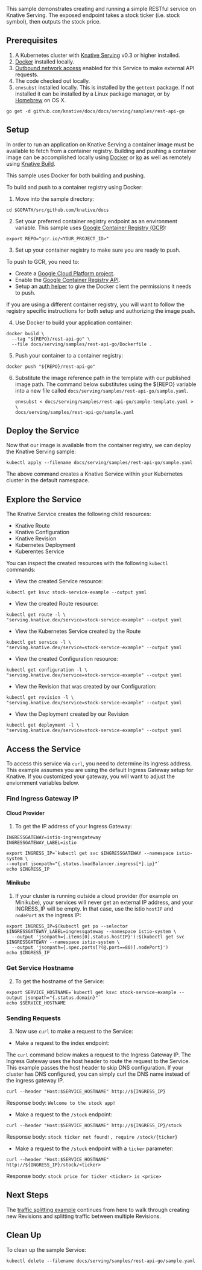 
This sample demonstrates creating and running a simple RESTful service on
Knative Serving. The exposed endpoint takes a stock ticker (i.e. stock symbol),
then outputs the stock price.

## Prerequisites

1. A Kubernetes cluster with
   [Knative Serving](../../../install/README.md)
   v0.3 or higher installed.
1. [Docker](https://docs.docker.com/get-started/#prepare-your-docker-environment)
   installed locally.
1. [Outbound network access](../../outbound-network-access.md)
   enabled for this Service to make external API requests.
1. The code checked out locally.
1. `envsubst` installed locally. This is installed by the `gettext` package. If
   not installed it can be installed by a Linux package manager, or by
   [Homebrew](https://brew.sh/) on OS X.

```shell
go get -d github.com/knative/docs/docs/serving/samples/rest-api-go
```

## Setup

In order to run an application on Knative Serving a container image must be
available to fetch from a container registry. Building and pushing a container
image can be accomplished locally using
[Docker](https://docs.docker.com/get-started) or
[ko](https://github.com/google/go-containerregistry/tree/master/cmd/ko) as well
as remotely using
[Knative Build](../../../build).

This sample uses Docker for both building and pushing.

To build and push to a container registry using Docker:

1. Move into the sample directory:

```shell
cd $GOPATH/src/github.com/knative/docs
```

2. Set your preferred container registry endpoint as an environment variable.
   This sample uses
   [Google Container Registry (GCR)](https://cloud.google.com/container-registry/):

```shell
export REPO="gcr.io/<YOUR_PROJECT_ID>"
```

3. Set up your container registry to make sure you are ready to push.

To push to GCR, you need to:

- Create a
  [Google Cloud Platform project](https://cloud.google.com/resource-manager/docs/creating-managing-projects#creating_a_project).
- Enable the
  [Google Container Registry API](https://console.cloud.google.com/apis/library/containerregistry.googleapis.com).
- Setup an
  [auth helper](https://cloud.google.com/container-registry/docs/advanced-authentication#gcloud_as_a_docker_credential_helper)
  to give the Docker client the permissions it needs to push.

If you are using a different container registry, you will want to follow the
registry specific instructions for both setup and authorizing the image push.

4. Use Docker to build your application container:

```shell
docker build \
  --tag "${REPO}/rest-api-go" \
  --file docs/serving/samples/rest-api-go/Dockerfile .
```

5. Push your container to a container registry:

```shell
docker push "${REPO}/rest-api-go"
```

6. Substitute the image reference path in the template with our published image
   path. The command below substitutes using the ${REPO} variable into a new
   file called `docs/serving/samples/rest-api-go/sample.yaml`.

   ```shell
   envsubst < docs/serving/samples/rest-api-go/sample-template.yaml > \
   docs/serving/samples/rest-api-go/sample.yaml
   ```

## Deploy the Service

Now that our image is available from the container registry, we can deploy the
Knative Serving sample:


```shell
kubectl apply --filename docs/serving/samples/rest-api-go/sample.yaml
```

The above command creates a Knative Service within your Kubernetes cluster in
the default namespace.

## Explore the Service

The Knative Service creates the following child resources:

- Knative Route
- Knative Configuration
- Knative Revision
- Kubernetes Deployment
- Kuberentes Service

You can inspect the created resources with the following `kubectl` commands:

- View the created Service resource:

```shell
kubectl get ksvc stock-service-example --output yaml
```

- View the created Route resource:

```shell
kubectl get route -l \
"serving.knative.dev/service=stock-service-example" --output yaml
```

- View the Kubernetes Service created by the Route

```shell
kubectl get service -l \
"serving.knative.dev/service=stock-service-example" --output yaml
```

- View the created Configuration resource:

```shell
kubectl get configuration -l \
"serving.knative.dev/service=stock-service-example" --output yaml
```

- View the Revision that was created by our Configuration:

```shell
kubectl get revision -l \
"serving.knative.dev/service=stock-service-example" --output yaml
```

- View the Deployment created by our Revision

```shell
kubectl get deployment -l \
"serving.knative.dev/service=stock-service-example" --output yaml
```

## Access the Service

To access this service via `curl`, you need to determine its ingress address.
This example assumes you are using the default Ingress Gateway setup for
Knative. If you customized your gateway, you will want to adjust the enviornment
variables below.

### Find Ingress Gateway IP

#### Cloud Provider

1. To get the IP address of your Ingress Gateway:

```shell
INGRESSGATEWAY=istio-ingressgateway
INGRESSGATEWAY_LABEL=istio

export INGRESS_IP=`kubectl get svc $INGRESSGATEWAY --namespace istio-system \
--output jsonpath="{.status.loadBalancer.ingress[*].ip}"`
echo $INGRESS_IP
```

#### Minikube

1. If your cluster is running outside a cloud provider (for example on Minikube),
  your services will never get an external IP address, and your INGRESS_IP will
  be empty. In that case, use the istio `hostIP` and `nodePort` as the ingress
  IP:

```shell
export INGRESS_IP=$(kubectl get po --selector $INGRESSGATEWAY_LABEL=ingressgateway --namespace istio-system \
  --output 'jsonpath={.items[0].status.hostIP}'):$(kubectl get svc $INGRESSGATEWAY --namespace istio-system \
  --output 'jsonpath={.spec.ports[?(@.port==80)].nodePort}')
echo $INGRESS_IP
```

### Get Service Hostname

2. To get the hostname of the Service:

```shell
export SERVICE_HOSTNAME=`kubectl get ksvc stock-service-example --output jsonpath="{.status.domain}"`
echo $SERVICE_HOSTNAME
```

### Sending Requests

3. Now use `curl` to make a request to the Service:

- Make a request to the index endpoint:

The `curl` command below makes a request to the Ingress Gateway IP. The Ingress
Gateway uses the host header to route the request to the Service. This example
passes the host header to skip DNS configuration. If your cluster has DNS
configured, you can simply curl the DNS name instead of the ingress gateway IP.

```shell
curl --header "Host:$SERVICE_HOSTNAME" http://${INGRESS_IP}
```

Response body: `Welcome to the stock app!`

- Make a request to the `/stock` endpoint:

```shell
curl --header "Host:$SERVICE_HOSTNAME" http://${INGRESS_IP}/stock
```

Response body: `stock ticker not found!, require /stock/{ticker}`

- Make a request to the `/stock` endpoint with a `ticker` parameter:

```shell
curl --header "Host:$SERVICE_HOSTNAME" http://${INGRESS_IP}/stock/<ticker>
```

Response body: `stock price for ticker <ticker> is <price>`

## Next Steps

The
[traffic splitting example](../traffic-splitting/README.md)
continues from here to walk through creating new Revisions and splitting traffic
between multiple Revisions.

## Clean Up

To clean up the sample Service:


```shell
kubectl delete --filename docs/serving/samples/rest-api-go/sample.yaml
```
